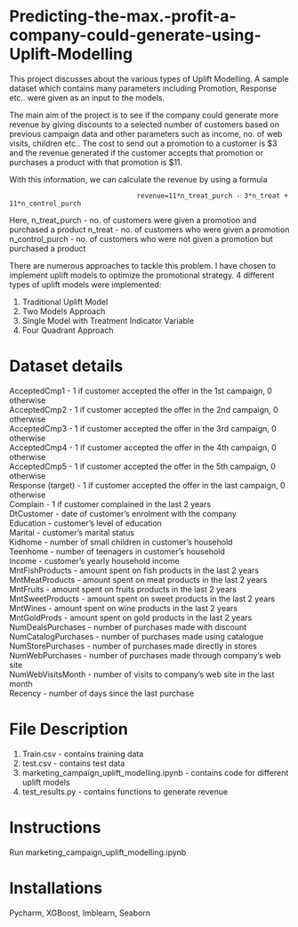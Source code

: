 # Predicting-the-max.-profit-a-company-could-generate-using-Uplift-Modelling

This project discusses about the various types of Uplift Modelling. A sample dataset which contains many parameters including Promotion, Response etc.. were given as an input to the models. 

The main aim of the project is to see if the company could generate more revenue by giving discounts to a selected number of customers based on previous campaign data and other parameters such as income, no. of web visits, children etc.. The cost to send out a promotion to a customer is $3 and the revenue generated if the customer accepts that promotion or purchases a product with that promotion is $11. 

With this information, we can calculate the revenue by using a formula

                                    revenue=11*n_treat_purch - 3*n_treat + 11*n_control_purch
                                    
Here,
    n_treat_purch - no. of customers were given a promotion and purchased a product
    n_treat - no. of customers who were given a promotion
    n_control_purch - no. of customers who were not given a promotion but purchased a product

There are numerous approaches to tackle this problem. I have chosen to implement uplift models to optimize the promotional strategy. 4 different types of uplift models were implemented:

  1) Traditional Uplift Model
  2) Two Models Approach
  3) Single Model with Treatment Indicator Variable
  4) Four Quadrant Approach
  
  # Dataset details
AcceptedCmp1 - 1 if customer accepted the offer in the 1st campaign, 0 otherwise    
AcceptedCmp2 - 1 if customer accepted the offer in the 2nd campaign, 0 otherwise  
AcceptedCmp3 - 1 if customer accepted the offer in the 3rd campaign, 0 otherwise  
AcceptedCmp4 - 1 if customer accepted the offer in the 4th campaign, 0 otherwise  
AcceptedCmp5 - 1 if customer accepted the offer in the 5th campaign, 0 otherwise  
Response (target) - 1 if customer accepted the offer in the last campaign, 0 otherwise  
Complain - 1 if customer complained in the last 2 years  
DtCustomer - date of customer’s enrolment with the company  
Education - customer’s level of education  
Marital - customer’s marital status  
Kidhome - number of small children in customer’s household  
Teenhome - number of teenagers in customer’s household  
Income - customer’s yearly household income  
MntFishProducts - amount spent on fish products in the last 2 years  
MntMeatProducts - amount spent on meat products in the last 2 years  
MntFruits - amount spent on fruits products in the last 2 years  
MntSweetProducts - amount spent on sweet products in the last 2 years  
MntWines - amount spent on wine products in the last 2 years  
MntGoldProds - amount spent on gold products in the last 2 years  
NumDealsPurchases - number of purchases made with discount  
NumCatalogPurchases - number of purchases made using catalogue  
NumStorePurchases - number of purchases made directly in stores  
NumWebPurchases - number of purchases made through company’s web site  
NumWebVisitsMonth - number of visits to company’s web site in the last month  
Recency - number of days since the last purchase  

# File Description
1. Train.csv - contains training data
2. test.csv - contains test data
3. marketing_campaign_uplift_modelling.ipynb - contains code for different uplift models
4. test_results.py - contains functions to generate revenue

# Instructions
Run marketing_campaign_uplift_modelling.ipynb

# Installations
Pycharm, XGBoost, Imblearn, Seaborn


